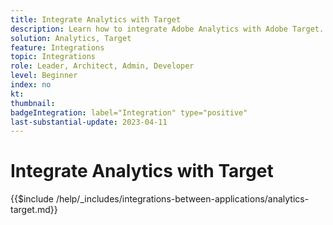 ```yaml
---
title: Integrate Analytics with Target
description: Learn how to integrate Adobe Analytics with Adobe Target. 
solution: Analytics, Target
feature: Integrations
topic: Integrations
role: Leader, Architect, Admin, Developer
level: Beginner
index: no
kt:
thumbnail:
badgeIntegration: label="Integration" type="positive"
last-substantial-update: 2023-04-11
---
```


# Integrate Analytics with Target

{{$include /help/_includes/integrations-between-applications/analytics-target.md}}
